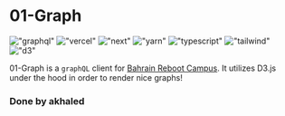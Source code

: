 # 01-Graph

!["graphql"](https://img.shields.io/badge/GraphQl-E10098?style=for-the-badge&logo=graphql&logoColor=white) !["vercel"](https://img.shields.io/badge/Vercel-000000?style=for-the-badge&logo=vercel&logoColor=white) !["next"](https://img.shields.io/badge/next%20js-000000?style=for-the-badge&logo=nextdotjs&logoColor=white) !["yarn"](https://img.shields.io/badge/Yarn-2C8EBB?style=for-the-badge&logo=yarn&logoColor=white) !["typescript"](https://img.shields.io/badge/TypeScript-007ACC?style=for-the-badge&logo=typescript&logoColor=white) !["tailwind"](https://img.shields.io/badge/Tailwind_CSS-38B2AC?style=for-the-badge&logo=tailwind-css&logoColor=white) !["d3"](https://img.shields.io/badge/d3%20js-F9A03C?style=for-the-badge&logo=d3.js&logoColor=white)

01-Graph is a `graphQL` client for [Bahrain Reboot Campus](https://learn.reboot01.com). It utilizes D3.js under the hood in order to render nice graphs!

### Done by akhaled
